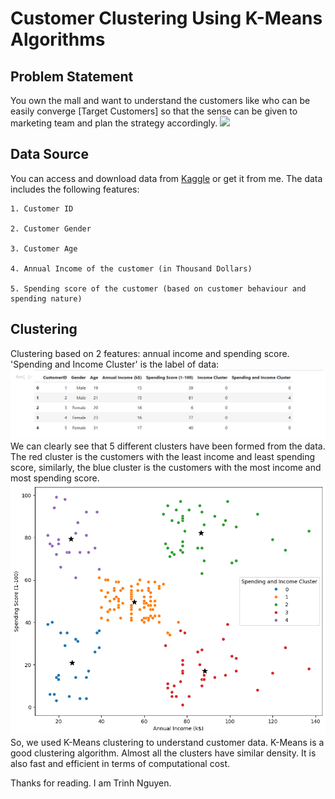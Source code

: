 # Customer Clustering Using K-Means Algorithms
## Problem Statement
You own the mall and want to understand the customers like who can be easily converge [Target Customers] so that the sense can be given to marketing team and plan the strategy accordingly.
![](https://media.baamboozle.com/uploads/images/231743/1611285225_970520)

## Data Source
You can access and download data from [Kaggle](https://www.kaggle.com/datasets/vjchoudhary7/customer-segmentation-tutorial-in-python) or get it from me.
The data includes the following features:

    1. Customer ID

    2. Customer Gender

    3. Customer Age

    4. Annual Income of the customer (in Thousand Dollars)

    5. Spending score of the customer (based on customer behaviour and spending nature)
## Clustering 
Clustering based on 2 features: annual income and spending score.
'Spending and Income Cluster' is the label of data:
![](https://github.com/chinneee/Mall_Clustering_Project/blob/main/Table%20with%20labels.png)
We can clearly see that 5 different clusters have been formed from the data. The red cluster is the customers with the least income and least spending score, similarly, the blue cluster is the customers with the most income and most spending score.
![](https://github.com/chinneee/Mall_Clustering_Project/blob/main/Spending%20and%20Income%20Cluster.png) 
So, we used K-Means clustering to understand customer data. K-Means is a good clustering algorithm. Almost all the clusters have similar density. It is also fast and efficient in terms of computational cost.

Thanks for reading. I am Trinh Nguyen.
